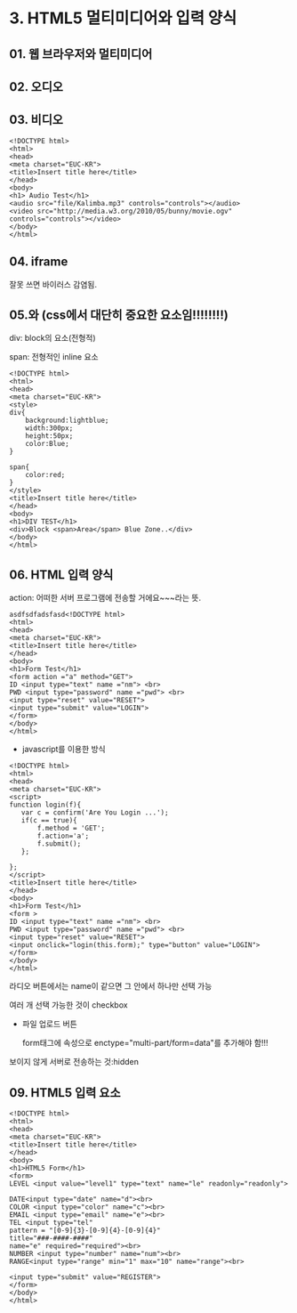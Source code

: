 # 3. HTML5 멀티미디어와 입력 양식

## 01. 웹 브라우저와 멀티미디어

## 02. 오디오

## 03. 비디오

```
<!DOCTYPE html>
<html>
<head>
<meta charset="EUC-KR">
<title>Insert title here</title>
</head>
<body>
<h1> Audio Test</h1>
<audio src="file/Kalimba.mp3" controls="controls"></audio>
<video src="http://media.w3.org/2010/05/bunny/movie.ogv" controls="controls"></video>
</body>
</html>
```

## 04. iframe

잘못 쓰면 바이러스 감염됨.

## 05.와 (css에서 대단히 중요한 요소임!!!!!!!!)

div: block의 요소(전형적)

span: 전형적인 inline 요소

```
<!DOCTYPE html>
<html>
<head>
<meta charset="EUC-KR">
<style>
div{
	background:lightblue;
	width:300px;
	height:50px;
	color:Blue;
}

span{
	color:red;
}
</style>
<title>Insert title here</title>
</head>
<body>
<h1>DIV TEST</h1>
<div>Block <span>Area</span> Blue Zone..</div>
</body>
</html>
```

## 06. HTML 입력 양식

action: 어떠한 서버 프로그램에 전송할 거에요~~~라는 뜻.

```
asdfsdfadsfasd<!DOCTYPE html>
<html>
<head>
<meta charset="EUC-KR">
<title>Insert title here</title>
</head>
<body>
<h1>Form Test</h1>
<form action ="a" method="GET">
ID <input type="text" name ="nm"> <br>
PWD <input type="password" name ="pwd"> <br>
<input type="reset" value="RESET">
<input type="submit" value="LOGIN">
</form>
</body>
</html>
```

- javascript를 이용한 방식

```
<!DOCTYPE html>
<html>
<head>
<meta charset="EUC-KR">
<script>
function login(f){
   var c = confirm('Are You Login ...');
   if(c == true){
	   f.method = 'GET';
	   f.action='a';
	   f.submit();
   };
   
};
</script>
<title>Insert title here</title>
</head>
<body>
<h1>Form Test</h1>
<form >
ID <input type="text" name ="nm"> <br>
PWD <input type="password" name ="pwd"> <br>
<input type="reset" value="RESET">
<input onclick="login(this.form);" type="button" value="LOGIN">
</form>
</body>
</html>
```

라디오 버튼에서는 name이 같으면 그 안에서 하나만 선택 가능

여러 개 선택 가능한 것이 checkbox

- 파일 업로드 버튼

  form태그에 속성으로 enctype="multi-part/form=data"를 추가해야 함!!!

보이지 않게 서버로 전송하는 것:hidden

## 09. HTML5 입력 요소

```
<!DOCTYPE html>
<html>
<head>
<meta charset="EUC-KR">
<title>Insert title here</title>
</head>
<body>
<h1>HTML5 Form</h1>
<form>
LEVEL <input value="level1" type="text" name="le" readonly="readonly">

DATE<input type="date" name="d"><br>
COLOR <input type="color" name="c"><br>
EMAIL <input type="email" name="e"><br>
TEL <input type="tel" 
pattern = "[0-9]{3}-[0-9]{4}-[0-9]{4}"
title="###-####-####" 
name="e" required="required"><br>
NUMBER <input type="number" name="num"><br>
RANGE<input type="range" min="1" max="10" name="range"><br>

<input type="submit" value="REGISTER">
</form>
</body>
</html>
```